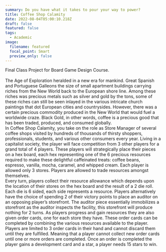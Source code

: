 ```yaml
---
summary: Do you have what it takes to pour your way to power? 
title: Coffee Shop Calamity
date: 2022-08-04T05:00:10.218Z
draft: false
featured: false
tags:
  - Academic
image:
  filename: featured
  focal_point: Smart
  preview_only: false
---
```

Final Class Project for Board Game Design Course.
<br><br>
The Age of Exploration heralded in a new era for mankind. Great Spanish and Portuguese Galleons the size of small apartment buildings carrying riches from the New World back to the European shore line. Among these riches was precious metals such as silver and gold by the tons, some of these riches can still be seen inlayed in the various intricate church paintings that dot European cities and countrysides. However, there was a certain precious commodity produced in the New World that would fuel a worldwide craze. Black Gold, in other words, coffee is a precious good that has been traded, produced, and consumed globally.
<br>
In Coffee Shop Calamity, you take on the role as Store Manager of several coffee shops visited by hundreds of thousands of thirsty shoppers, professionals, students, and various other consumers every year. Living in a capitalist society, the player will face competition from 3 other players for a grand total of 4 players. These players will strategically place their pieces on a hex board, each hex representing one of the 6 precious resources required to make these delightful caffeinated treats: coffee beans, espresso, vanilla, mocha, caramel, and whipped cream. Each player is allowed only 3 stores. Players are allowed to trade resources amongst themselves.
<br>
Every turn, players collect their resource allowance which depends upon the location of their stores on the hex board and the result of a 2 die roll.  Each die is 6 sided, each side represents a resource. Players alternatively have the choice of spending 2 of their victory points to place an auditor on an opposing player’s storefront. The auditor piece essentially immobilizes a storefront as the auditor inspects the facility, this storefront will produce nothing for 2 turns. As players progress and gain resources they are also given order cards, one for each store they have. These order cards can be completed by combining the various resources available to the player. Players are limited to 3 order cards in their hand and cannot discard them until they are fulfilled. Meaning that a player cannot collect new order cards until one or more orders are completed. Once an order is completed the player gains a development card and a star, a player needs 15 stars to win.
